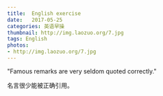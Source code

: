 ```yaml
---
title:  English exercise
date:   2017-05-25
categories: 英语早操
thumbnail: http://img.laozuo.org/7.jpg
tags: English
photos:
- http://img.laozuo.org/7.jpg
---
```


"Famous remarks are very seldom quoted correctly."
<p>名言很少能被正确引用。</p>
